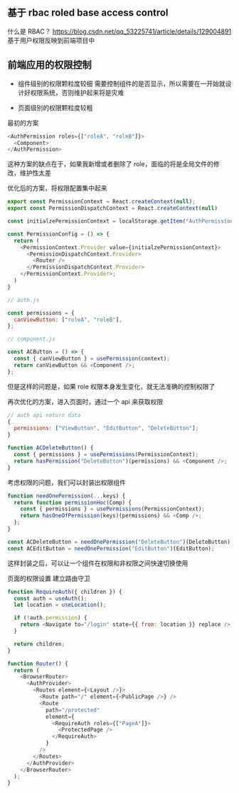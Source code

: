 ## 基于 rbac roled base access control

什么是 RBAC？
https://blog.csdn.net/qq_53225741/article/details/129004891
基于用户权限反映到前端项目中

## 前端应用的权限控制

- 组件级别的权限颗粒度较细
  需要控制组件的是否显示，所以需要在一开始就设计好权限系统，否则维护起来将是灾难

- 页面级别的权限颗粒度较粗

最初的方案

```javascript
<AuthPermission roles={["roleA", "roleB"]}>
  <Component>
</AuthPermission>
```

这种方案的缺点在于，如果我新增或者删除了 role，面临的将是全局文件的修改，维护性太差

优化后的方案，将权限配置集中起来

```javascript
export const PermissionContext = React.createContext(null);
export const PermissionDispatchContext = React.createContext(null)

const initialzePermissionContext = localStorage.getItem("AuthPermissionKey") ?? defaultPermissionContext;

const PermissionConfig = () => {
  return (
    <PermissionContext.Provider value={initialzePermissionContext}>
      <PermissionDispatchContext.Provider>
        <Router />
      </PermissionDispatchContext.Provider>
    </PermissionContext.Provider>;
  )
}
```

```javascript
// auth.js

const permissions = {
  canViewButton: ["roleA", "roleB"],
};

// component.js

const ACButton = () => {
  const { canViewButton } = usePermission(context);
  return canViewButton && <Component />;
};
```

但是这样的问题是，如果 role 权限本身发生变化，就无法准确的控制权限了

再次优化的方案，进入页面时，通过一个 api 来获取权限

```javascript
// auth api return data
{
  permissions: ["ViewButton", "EditButton", "DeleteButton"];
}

function ACDeleteButton() {
  const { permissions } = usePermissions(PermissionContext);
  return hasPermission("DeleteButton")(permissions) && <Component />;
}
```

考虑权限的问题，我们可以封装出权限组件

```javascript
function needOnePermission(...keys) {
  return function permissionHoc(Comp) {
    const { permissions } = usePermissions(PermissionContext);
    return hasOneOfPermission(keys)(permissions) && <Comp />;
  };
}

const ACDeleteButton = needOnePermission("DeleteButton")(DeleteButton);
const ACEditButton = needOnePermission("EditButton")(EditButton);
```

这样封装之后，可以让一个组件在权限和非权限之间快速切换使用

页面的权限设置
建立路由守卫

```javascript
function RequireAuth({ children }) {
  const auth = useAuth();
  let location = useLocation();

  if (!auth.permission) {
    return <Navigate to="/login" state={{ from: location }} replace />;
  }

  return children;
}

function Router() {
  return (
    <BrowserRouter>
      <AuthProvider>
        <Routes element={<Layout />}>
          <Route path="/" element={<PublicPage />} />
          <Route
            path="/protected"
            element={
              <RequireAuth roles={["PageA"]}>
                <ProtectedPage />
              </RequireAuth>
            }
          />
        </Routes>
      </AuthProvider>
    </BrowserRouter>
  );
}
```
